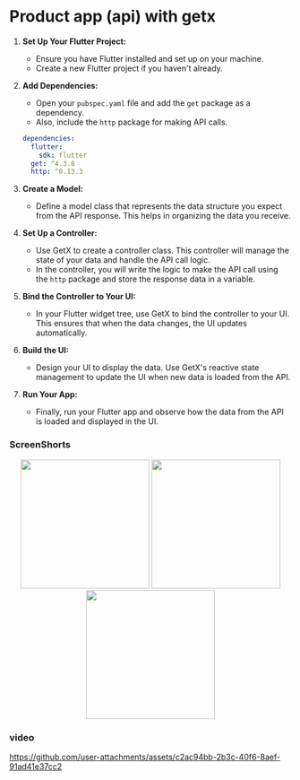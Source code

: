 # Product app (api) with getx

1. **Set Up Your Flutter Project:**
   - Ensure you have Flutter installed and set up on your machine.
   - Create a new Flutter project if you haven't already.

2. **Add Dependencies:**
   - Open your `pubspec.yaml` file and add the `get` package as a dependency.
   - Also, include the `http` package for making API calls.

    ```yaml
    dependencies:
      flutter:
        sdk: flutter
      get: ^4.3.8  
      http: ^0.13.3  
    ```

3. **Create a Model:**
   - Define a model class that represents the data structure you expect from the API response. This helps in organizing the data you receive.

4. **Set Up a Controller:**
   - Use GetX to create a controller class. This controller will manage the state of your data and handle the API call logic.
   - In the controller, you will write the logic to make the API call using the `http` package and store the response data in a variable.

5. **Bind the Controller to Your UI:**
   - In your Flutter widget tree, use GetX to bind the controller to your UI. This ensures that when the data changes, the UI updates automatically.

6. **Build the UI:**
   - Design your UI to display the data. Use GetX's reactive state management to update the UI when new data is loaded from the API.

7. **Run Your App:**
   - Finally, run your Flutter app and observe how the data from the API is loaded and displayed in the UI.
  
### ScreenShorts


<p align='center'>
   <img src='https://github.com/user-attachments/assets/5b225d21-a7e1-4227-98fc-2f5afcd2ef92' width=230>
   <img src='https://github.com/user-attachments/assets/eadda5c8-f01a-45c5-8577-ccb2f116776c' width=230>
  <img src='https://github.com/user-attachments/assets/cec61f23-08ba-4f58-a8ff-39c001f83b84' width=230>
</p>

### video
https://github.com/user-attachments/assets/c2ac94bb-2b3c-40f6-8aef-91ad41e37cc2

